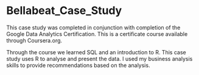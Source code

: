 # Bellabeat_Case_Study
This case study was completed in conjunction with completion of the Google Data Analytics Certification. This is a certificate course available through Coursera.org. 

Through the course we learned SQL and an introduction to R. This case study uses R to analyse and present the data. I used my business analysis skills to provide recommendations based on the analysis. 

